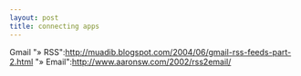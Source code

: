 ```yaml
--- 
layout: post
title: connecting apps
---
```

Gmail "&#187; RSS":http://muadib.blogspot.com/2004/06/gmail-rss-feeds-part-2.html "&#187; Email":http://www.aaronsw.com/2002/rss2email/

